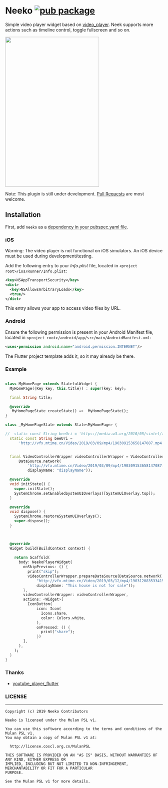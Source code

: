 # Neeko [![pub package](https://img.shields.io/pub/v/neeko.svg)](https://pub.dartlang.org/packages/neeko)


Simple video player widget based on [video_player](https://pub.dev/packages/video_player). Neek supports more actions such as timeline control, toggle fullscreen  and so on.

<img src="https://github.com/OpenFlutter/neeko/blob/master/screenshot/screenshot.gif" width="300" height="480">

Note: This plugin is still under development. [Pull Requests](https://github.com/OpenFlutter/neeko/pulls) are most welcome.


## Installation

First, add `neeko` as a [dependency in your pubspec.yaml file](https://flutter.io/using-packages/).

### iOS

Warning: The video player is not functional on iOS simulators. An iOS device must be used during development/testing.

Add the following entry to your _Info.plist_ file, located in `<project root>/ios/Runner/Info.plist`:

```xml
<key>NSAppTransportSecurity</key>
<dict>
  <key>NSAllowsArbitraryLoads</key>
  <true/>
</dict>
```

This entry allows your app to access video files by URL.

### Android

Ensure the following permission is present in your Android Manifest file, located in `<project root>/android/app/src/main/AndroidManifest.xml`:

```xml
<uses-permission android:name="android.permission.INTERNET"/>
```

The Flutter project template adds it, so it may already be there.


### Example

```dart

class MyHomePage extends StatefulWidget {
  MyHomePage({Key key, this.title}) : super(key: key);

  final String title;

  @override
  _MyHomePageState createState() => _MyHomePageState();
}

class _MyHomePageState extends State<MyHomePage> {

//  static const String beeUri = 'https://media.w3.org/2010/05/sintel/trailer.mp4';
  static const String beeUri =
      'http://vfx.mtime.cn/Video/2019/03/09/mp4/190309153658147087.mp4';


  final VideoControllerWrapper videoControllerWrapper = VideoControllerWrapper(
      DataSource.network(
          'http://vfx.mtime.cn/Video/2019/03/09/mp4/190309153658147087.mp4',
          displayName: "displayName"));

  @override
  void initState() {
    super.initState();
    SystemChrome.setEnabledSystemUIOverlays([SystemUiOverlay.top]);
  }

  @override
  void dispose() {
    SystemChrome.restoreSystemUIOverlays();
    super.dispose();
  }

  

  @override
  Widget build(BuildContext context) {
  
    return Scaffold(
      body: NeekoPlayerWidget(
        onSkipPrevious: () {
          print("skip");
          videoControllerWrapper.prepareDataSource(DataSource.network(
              "http://vfx.mtime.cn/Video/2019/03/12/mp4/190312083533415853.mp4",
              displayName: "This house is not for sale"));
        },
        videoControllerWrapper: videoControllerWrapper,
        actions: <Widget>[
          IconButton(
              icon: Icon(
                Icons.share,
                color: Colors.white,
              ),
              onPressed: () {
                print("share");
              })
        ],
      ),
    );
  }
}


```

### Thanks

- [youtube_player_flutter](https://pub.dev/packages/youtube_player_flutter)


### LICENSE
-------

    Copyright (c) 2019 Neeko Contributors
    
    Neeko is licensed under the Mulan PSL v1.
    
    You can use this software according to the terms and conditions of the Mulan PSL v1.
    You may obtain a copy of Mulan PSL v1 at:
    
      http://license.coscl.org.cn/MulanPSL
      
    THIS SOFTWARE IS PROVIDED ON AN "AS IS" BASIS, WITHOUT WARRANTIES OF ANY KIND, EITHER EXPRESS OR
    IMPLIED, INCLUDING BUT NOT LIMITED TO NON-INFRINGEMENT, MERCHANTABILITY OR FIT FOR A PARTICULAR
    PURPOSE.
   
    See the Mulan PSL v1 for more details.
